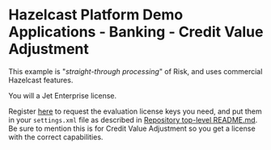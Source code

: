 # Hazelcast Platform Demo Applications - Banking - Credit Value Adjustment

This example is "_straight-through processing_" of Risk, and uses commercial Hazelcast features.

You will a Jet Enterprise license.

Register [here](https://hazelcast.com/download/) to request the evaluation license keys you
need, and put them in your `settings.xml` file as described in [Repository top-level README.md](../../README.md).
Be sure to mention this is for Credit Value Adjustment so you get a license with the correct capabilities.

